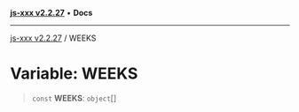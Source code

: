 [**js-xxx v2.2.27**](../README.md) • **Docs**

***

[js-xxx v2.2.27](../README.md) / WEEKS

# Variable: WEEKS

> `const` **WEEKS**: `object`[]
